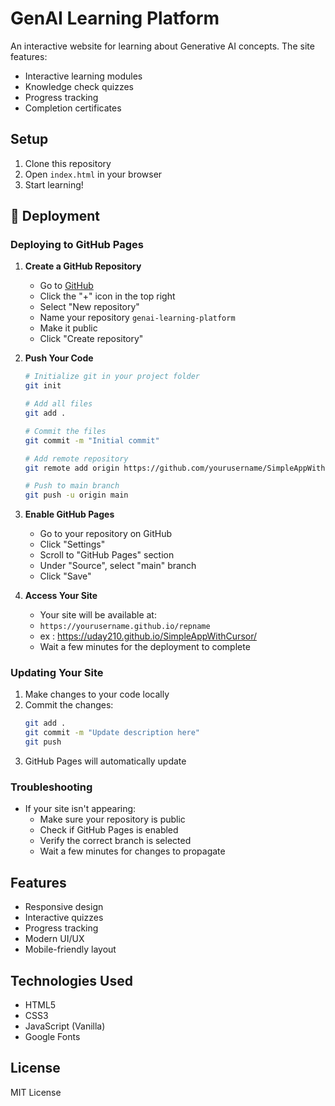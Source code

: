 # GenAI Learning Platform

An interactive website for learning about Generative AI concepts. The site features:

- Interactive learning modules
- Knowledge check quizzes
- Progress tracking
- Completion certificates

## Setup

1. Clone this repository
2. Open `index.html` in your browser
3. Start learning!

## 🚀 Deployment

### Deploying to GitHub Pages

1. **Create a GitHub Repository**
   - Go to [GitHub](https://github.com)
   - Click the "+" icon in the top right
   - Select "New repository"
   - Name your repository `genai-learning-platform`
   - Make it public
   - Click "Create repository"

2. **Push Your Code**
   ```bash
   # Initialize git in your project folder
   git init

   # Add all files
   git add .

   # Commit the files
   git commit -m "Initial commit"

   # Add remote repository
   git remote add origin https://github.com/yourusername/SimpleAppWithCursor.git

   # Push to main branch
   git push -u origin main
   ```

3. **Enable GitHub Pages**
   - Go to your repository on GitHub
   - Click "Settings"
   - Scroll to "GitHub Pages" section
   - Under "Source", select "main" branch
   - Click "Save"

4. **Access Your Site**
   - Your site will be available at:
   - `https://yourusername.github.io/repname`
   - ex : https://uday210.github.io/SimpleAppWithCursor/
   - Wait a few minutes for the deployment to complete

### Updating Your Site

1. Make changes to your code locally
2. Commit the changes:
   ```bash
   git add .
   git commit -m "Update description here"
   git push
   ```
3. GitHub Pages will automatically update

### Troubleshooting

- If your site isn't appearing:
  - Make sure your repository is public
  - Check if GitHub Pages is enabled
  - Verify the correct branch is selected
  - Wait a few minutes for changes to propagate

## Features

- Responsive design
- Interactive quizzes
- Progress tracking
- Modern UI/UX
- Mobile-friendly layout

## Technologies Used

- HTML5
- CSS3
- JavaScript (Vanilla)
- Google Fonts

## License

MIT License 